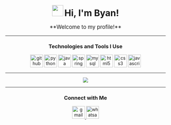 <p align="center">
  <img src="https://raw.githubusercontent.com/marcos-inja/marcos-inja/main/gifs/hi.gif" width="35px"> 
  <span style="font-size: 2em; font-weight: bold;">Hi, I'm Byan!</span>
</p>

<p align="center" style="font-size: 1.2em;">**Welcome to my profile!**</p>



<hr>

<h3 align="center">Technologies and Tools I Use</h3>

<div align="center">
  <img src="https://cdn.jsdelivr.net/gh/devicons/devicon/icons/github/github-original-wordmark.svg" height="40" alt="github logo" />
  <img src="https://cdn.jsdelivr.net/gh/devicons/devicon/icons/python/python-original.svg" height="40" alt="python logo" />
  <img src="https://cdn.jsdelivr.net/gh/devicons/devicon/icons/java/java-original.svg" height="40" alt="java logo" />
  <img src="https://cdn.jsdelivr.net/gh/devicons/devicon/icons/spring/spring-original.svg" height="40" alt="spring logo" />
  <img src="https://cdn.jsdelivr.net/gh/devicons/devicon/icons/mysql/mysql-original.svg" height="40" alt="mysql logo" />
  <img src="https://cdn.jsdelivr.net/gh/devicons/devicon/icons/html5/html5-plain.svg" height="40" alt="html5 logo" />
  <img src="https://cdn.jsdelivr.net/gh/devicons/devicon/icons/css3/css3-plain.svg" height="40" alt="css3 logo" />
  <img src="https://cdn.jsdelivr.net/gh/devicons/devicon/icons/javascript/javascript-plain.svg" height="40" alt="javascript logo" />
</div>

<hr>

<p align="center">
  <img src="https://profile-counter.glitch.me/BryanAyalaL/count.svg?" />
</p>

<hr>

<h3 align="center">Connect with Me</h3>
<div align="center">
  <a href="mailto:bryyandaniiel@gmail.com">
    <img src="https://img.shields.io/static/v1?message=Gmail&logo=gmail&label=&color=D14836&logoColor=white&style=for-the-badge" height="40" alt="gmail logo" />
  </a>
  <img src="https://img.shields.io/static/v1?message=Whatsapp&logo=whatsapp&label=&color=25D366&logoColor=white&style=for-the-badge" height="40" alt="whatsapp logo" />

</div>

